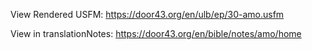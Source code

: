 View Rendered USFM: https://door43.org/en/ulb/ep/30-amo.usfm

View in translationNotes: https://door43.org/en/bible/notes/amo/home
